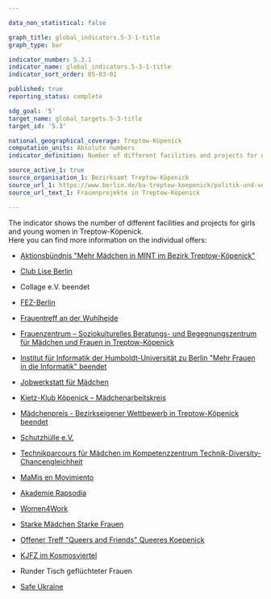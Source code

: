 ```yaml
---

data_non_statistical: false

graph_title: global_indicators.5-3-1-title
graph_type: bar

indicator_number: 5.3.1
indicator_name: global_indicators.5-3-1-title
indicator_sort_order: 05-03-01

published: true
reporting_status: complete

sdg_goal: '5'
target_name: global_targets.5-3-title
target_id: '5.3'

national_geographical_coverage: Treptow-Köpenick
computation_units: Absolute numbers
indicator_definition: Number of different facilities and projects for girls and young women in Treptow-Köpenick

source_active_1: true
source_organisation_1: Bezirksamt Treptow-Köpenick
source_url_1: https://www.berlin.de/ba-treptow-koepenick/politik-und-verwaltung/beauftragte/gleichstellung/artikel.11029.php
source_url_text_1: Frauenprojekte in Treptow-Köpenick

---
```


The indicator shows the number of different facilities and projects for girls and young women in Treptow-Köpenick. <br>
Here you can find more information on the individual offers:

- <a href="https://www.berlin.de/ba-treptow-koepenick/politik-und-verwaltung/beauftragte/gleichstellung/artikel.30841.php" target="_blank" >Aktionsbündnis "Mehr Mädchen in MINT im Bezirk Treptow-Köpenick"</a>

- <a href="https://www.migramentor.de/club-lise/" target="_blank" >Club Lise Berlin</a>

- Collage e.V. beendet

- <a href="https://fez-berlin.de/" target="_blank" >FEZ-Berlin</a>

- <a href="https://www.frauenprojekte-treptow-koepenick.com/%C3%BCber-uns/" target="_blank" >Frauentreff an der Wuhlheide</a>

- <a href="https://www.stephanus.org/berlin-sued/" target="_blank" >Frauenzentrum – Soziokulturelles Beratungs- und Begegnungszentrum für Mädchen und Frauen in Treptow-Köpenick</a>

- <a href="https://www2.informatik.hu-berlin.de/~gutsche/ideen-werkstatt/index.htm" target="_blank" >Institut für Informatik der Humboldt-Universität zu Berlin "Mehr Frauen in die Informatik" beendet </a>

- <a href="https://www.tjfbg.de/ausserschulische-angebote/campus-kiezspindel/job-werkstatt-maedchen" target="_blank" >Jobwerkstatt für Mädchen</a>

- <a href="http://www.kietzklub.de/" target="_blank" >Kietz-Klub Köpenick – Mädchenarbeitskreis</a>

- <a href="https://www.berlin.de/ba-treptow-koepenick/aktuelles/pressemitteilungen/2021/pressemitteilung.1141041.php" target="_blank" >Mädchenpreis - Bezirkseigener Wettbewerb in Treptow-Köpenick beendet </a>

- <a href="http://schutzhuelle-frauentreff.de/" target="_blank" >Schutzhülle e.V.</a>

- <a href="https://www.girls-day.de/Material/Girls-Day-Parcours/Technikparcours-fuer-Maedchen" target="_blank" >Technikparcours für Mädchen im Kompetenzzentrum Technik-Diversity-Chancengleichheit</a>

- <a href="https://www.mamis-en-movimiento.de/book-online" target="_blank" >MaMis en Movimiento</a>

- <a href="https://www.instagram.com/akademie.rapsodia.berlin/" target="_blank" >Akademie Rapsodia</a>

- <a href="https://www.goldnetz-berlin.org/womenforwork.htm" target="_blank" >Women4Work</a>

- <a href="https://www.fippev.de/willkommen/fipp-bezirke/treptow-koepenick/mein-limit" target="_blank" >Starke Mädchen Starke Frauen</a>

- <a href="https://queeres-koepenick.de/termine/" target="_blank" >Offener Treff "Queers and Friends" Queeres Koepenick</a>

- <a href="https://www.jao-berlin.de/de/topic/188.altglienicke.html" target="_blank" >KJFZ im Kosmosviertel</a>

- Runder Tisch geflüchteter Frauen

- <a href="https://www.stephanus.org/ukrainehilfe-tk" target="_blank" >Safe Ukraine</a>

<b>
